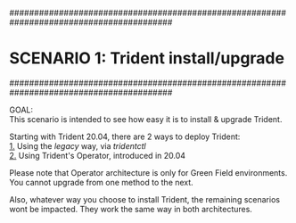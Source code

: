 #########################################################################################
# SCENARIO 1: Trident install/upgrade
#########################################################################################

GOAL:  
This scenario is intended to see how easy it is to install & upgrade Trident.  
  
Starting with Trident 20.04, there are 2 ways to deploy Trident:  
[1.](1_Tridentctl) Using the _legacy_ way, via _tridentctl_  
[2.](2_Operator) Using Trident's Operator, introduced in 20.04   

Please note that Operator architecture is only for Green Field environments. You cannot upgrade from one method to the next.

Also, whatever way you choose to install Trident, the remaining scenarios wont be impacted. They work the same way in both architectures.
